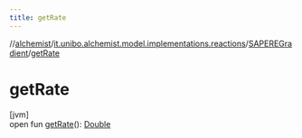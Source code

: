 ```yaml
---
title: getRate
---
```

//[alchemist](../../../index.html)/[it.unibo.alchemist.model.implementations.reactions](../index.html)/[SAPEREGradient](index.html)/[getRate](get-rate.html)



# getRate



[jvm]\
open fun [getRate](get-rate.html)(): [Double](https://kotlinlang.org/api/latest/jvm/stdlib/kotlin/-double/index.html)




